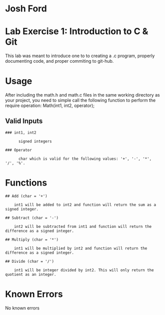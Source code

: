 # Josh Ford
#

# Lab Exercise 1: Introduction to C & Git
This lab was meant to introduce one to to creating a .c program, properly documenting code,
and proper commiting to git-hub.

#  Usage

After including the math.h and math.c files in the same working directory as your project, you need to simple call the following function to perform the require operation: Math(int1, int2, operator);

## Valid Inputs

```
### int1, int2

      signed integers

### Operator

      char which is valid for the following values: '+', '-', '*', '/', '%'.
```

# Functions

```
## Add (char = '+')

    int1 will be added to int2 and function will return the sum as a signed integer.

## Subtract (char = '-')

    int2 will be subtracted from int1 and function will return the difference as a signed integer.

## Multiply (char = '*')

    int1 will be multiplied by int2 and function will return the difference as a signed integer.

## Divide (char = '/')

    int1 will be integer divided by int2. This will only return the quotient as an integer.
```

# Known Errors
  No known errors
